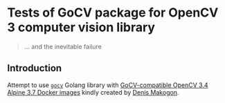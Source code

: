 # Tests of GoCV package for OpenCV 3 computer vision library

> ... and the inevitable failure

## Introduction

Attempt to use [`gocv`](https://gocv.io/) Golang library with 
[GoCV-compatible OpenCV 3.4 Alpine 3.7 Docker images](https://github.com/denismakogon/gocv-alpine) 
kindly created by [Denis Makogon](https://github.com/denismakogon).
